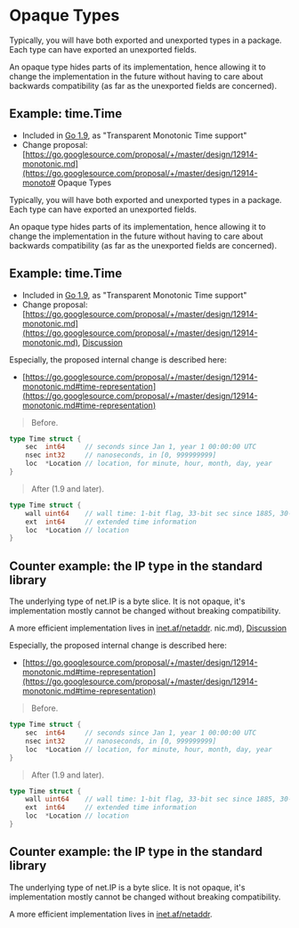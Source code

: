 # Opaque Types

Typically, you will have both exported and unexported types in a package. Each
type can have exported an unexported fields.

An opaque type hides parts of its implementation, hence allowing it to change
the implementation in the future without having to care about backwards
compatibility (as far as the unexported fields are concerned).

## Example: time.Time

* Included in [Go 1.9](https://golang.org/doc/go1.9#monotonic-time), as "Transparent Monotonic Time support"
* Change proposal: [https://go.googlesource.com/proposal/+/master/design/12914-monotonic.md](https://go.googlesource.com/proposal/+/master/design/12914-monoto# Opaque Types

Typically, you will have both exported and unexported types in a package. Each
type can have exported an unexported fields.

An opaque type hides parts of its implementation, hence allowing it to change
the implementation in the future without having to care about backwards
compatibility (as far as the unexported fields are concerned).

## Example: time.Time

* Included in [Go 1.9](https://golang.org/doc/go1.9#monotonic-time), as "Transparent Monotonic Time support"
* Change proposal: [https://go.googlesource.com/proposal/+/master/design/12914-monotonic.md](https://go.googlesource.com/proposal/+/master/design/12914-monotonic.md), [Discussion](https://github.com/golang/go/issues/12914)

Especially, the proposed internal change is described here:

* [https://go.googlesource.com/proposal/+/master/design/12914-monotonic.md#time-representation](https://go.googlesource.com/proposal/+/master/design/12914-monotonic.md#time-representation)

> Before.

```go
type Time struct {
    sec  int64     // seconds since Jan 1, year 1 00:00:00 UTC
    nsec int32     // nanoseconds, in [0, 999999999]
    loc  *Location // location, for minute, hour, month, day, year
}
```

> After (1.9 and later).

```go
type Time struct {
    wall uint64    // wall time: 1-bit flag, 33-bit sec since 1885, 30-bit nsec
    ext  int64     // extended time information
    loc  *Location // location
}
```

## Counter example: the IP type in the standard library

The underlying type of net.IP is a byte slice. It is not opaque, it's
implementation mostly cannot be changed without breaking compatibility.

A more efficient implementation lives in [inet.af/netaddr](https://github.com/inetaf/netaddr/blob/main/netaddr.go).
nic.md), [Discussion](https://github.com/golang/go/issues/12914)

Especially, the proposed internal change is described here:

* [https://go.googlesource.com/proposal/+/master/design/12914-monotonic.md#time-representation](https://go.googlesource.com/proposal/+/master/design/12914-monotonic.md#time-representation)

> Before.

```go
type Time struct {
    sec  int64     // seconds since Jan 1, year 1 00:00:00 UTC
    nsec int32     // nanoseconds, in [0, 999999999]
    loc  *Location // location, for minute, hour, month, day, year
}
```

> After (1.9 and later).

```go
type Time struct {
    wall uint64    // wall time: 1-bit flag, 33-bit sec since 1885, 30-bit nsec
    ext  int64     // extended time information
    loc  *Location // location
}
```

## Counter example: the IP type in the standard library

The underlying type of net.IP is a byte slice. It is not opaque, it's
implementation mostly cannot be changed without breaking compatibility.

A more efficient implementation lives in [inet.af/netaddr](https://github.com/inetaf/netaddr/blob/main/netaddr.go).
